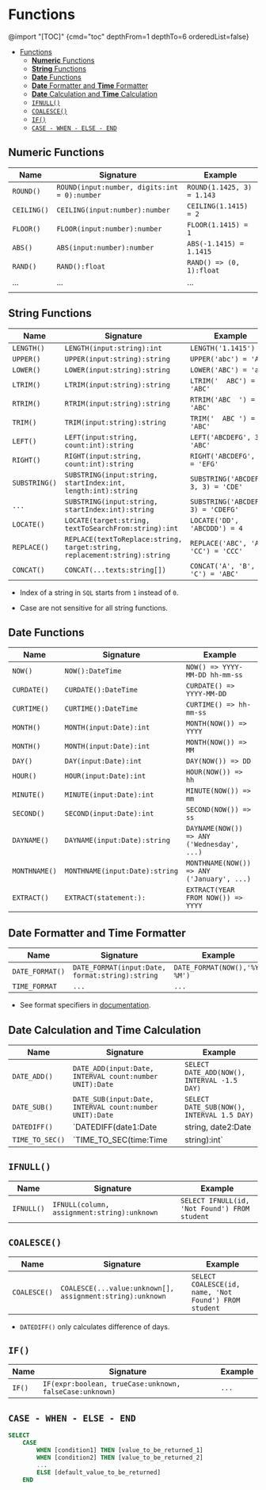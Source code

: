 # Functions

@import "[TOC]" {cmd="toc" depthFrom=1 depthTo=6 orderedList=false}

<!-- code_chunk_output -->

- [Functions](#-functions-)
  - [**Numeric** Functions](#-numeric-functions-)
  - [**String** Functions](#-string-functions-)
  - [**Date** Functions](#-date-functions-)
  - [**Date** Formatter and **Time** Formatter](#-date-formatter-and-time-formatter-)
  - [**Date** Calculation and **Time** Calculation](#-date-calculation-and-time-calculation-)
  - [`IFNULL()`](#-ifnull)
  - [`COALESCE()`](#-coalesce)
  - [`IF()`](#-if)
  - [`CASE - WHEN - ELSE - END`](#-case---when---else---end)

<!-- /code_chunk_output -->
## **Numeric** Functions

Name|Signature|Example
----|---------|-------
`ROUND()`|`ROUND(input:number, digits:int = 0):number`|`ROUND(1.1425, 3) = 1.143`
`CEILING()`|`CEILING(input:number):number`|`CEILING(1.1415) = 2`
`FLOOR()`|`FLOOR(input:number):number`|`FLOOR(1.1415) = 1`
`ABS()`|`ABS(input:number):number`|`ABS(-1.1415) = 1.1415`
`RAND()`|`RAND():float`|`RAND() => (0, 1):float`
...|...|...
||

## **String** Functions

Name|Signature|Example
----|---------|-------
`LENGTH()`|`LENGTH(input:string):int`|`LENGTH('1.1415') = 2`
`UPPER()`|`UPPER(input:string):string`|`UPPER('abc') = 'ABC'`
`LOWER()`|`LOWER(input:string):string`|`LOWER('ABC') = 'abc'`
`LTRIM()`|`LTRIM(input:string):string`|`LTRIM('  ABC') = 'ABC'`
`RTRIM()`|`RTRIM(input:string):string`|`RTRIM('ABC  ') = 'ABC'`
`TRIM()`|`TRIM(input:string):string`|`TRIM('  ABC ') = 'ABC'`
`LEFT()`|`LEFT(input:string, count:int):string`|`LEFT('ABCDEFG', 3) = 'ABC'`
`RIGHT()`|`RIGHT(input:string, count:int):string`|`RIGHT('ABCDEFG', 3) = 'EFG'`
`SUBSTRING()`|`SUBSTRING(input:string, startIndex:int, length:int):string`|`SUBSTRING('ABCDEFG', 3, 3) = 'CDE'`
`...`|`SUBSTRING(input:string, startIndex:int):string`|`SUBSTRING('ABCDEFG', 3) = 'CDEFG'`
`LOCATE()`|`LOCATE(target:string, textToSearchFrom:string):int`|`LOCATE('DD', 'ABCDDD') = 4`
`REPLACE()`|`REPLACE(textToReplace:string, target:string, replacement:string):string`|`REPLACE('ABC', 'AB', 'CC') = 'CCC'`
`CONCAT()`|`CONCAT(...texts:string[])`|`CONCAT('A', 'B', 'C') = 'ABC'`

- Index of a string in `SQL` starts from `1` instead of `0`.

- Case are not sensitive for all string functions.

## **Date** Functions

Name|Signature|Example
----|---------|-------
`NOW()`|`NOW():DateTime`|`NOW() => YYYY-MM-DD hh-mm-ss`
`CURDATE()`|`CURDATE():DateTime`|`CURDATE() => YYYY-MM-DD`
`CURTIME()`|`CURTIME():DateTime`|`CURTIME() => hh-mm-ss`
`MONTH()`|`MONTH(input:Date):int`|`MONTH(NOW()) => YYYY`
`MONTH()`|`MONTH(input:Date):int`|`MONTH(NOW()) => MM`
`DAY()`|`DAY(input:Date):int`|`DAY(NOW()) => DD`
`HOUR()`|`HOUR(input:Date):int`|`HOUR(NOW()) => hh`
`MINUTE()`|`MINUTE(input:Date):int`|`MINUTE(NOW()) => mm`
`SECOND()`|`SECOND(input:Date):int`|`SECOND(NOW()) => ss`
`DAYNAME()`|`DAYNAME(input:Date):string`|`DAYNAME(NOW()) => ANY ('Wednesday', ...)`
`MONTHNAME()`|`MONTHNAME(input:Date):string`|`MONTHNAME(NOW()) => ANY ('January', ...)`
`EXTRACT()`|`EXTRACT(statement:):`|`EXTRACT(YEAR FROM NOW()) => YYYY`

## **Date** Formatter and **Time** Formatter

Name|Signature|Example
----|---------|-------
`DATE_FORMAT()`|`DATE_FORMAT(input:Date, format:string):string`|`DATE_FORMAT(NOW(),'%Y, %M')`
`TIME_FORMAT`|`...`|`...`

- See format specifiers in [documentation](https://dev.mysql.com/doc/refman/8.0/en/date-and-time-functions.html).

## **Date** Calculation and **Time** Calculation

Name|Signature|Example
----|---------|-------
`DATE_ADD()`|`DATE_ADD(input:Date, INTERVAL count:number UNIT):Date`|`SELECT DATE_ADD(NOW(), INTERVAL -1.5 DAY)`
`DATE_SUB()`|`DATE_SUB(input:Date, INTERVAL count:number UNIT):Date`|`SELECT DATE_SUB(NOW(), INTERVAL 1.5 DAY)`
`DATEDIFF()`|`DATEDIFF(date1:Date|string, date2:Date|string):int`|`DATEDIFF('2010-01-01', '2013-03-21') = -1175`
`TIME_TO_SEC()`|`TIME_TO_SEC(time:Time|string):int`|`SELECT TIME_TO_SEC(TIME(NOW()))`

## `IFNULL()`

Name|Signature|Example
----|---------|-------
`IFNULL()`|`IFNULL(column, assignment:string):unknown`|`SELECT IFNULL(id, 'Not Found') FROM student`

## `COALESCE()`

Name|Signature|Example
----|---------|-------
`COALESCE()`|`COALESCE(...value:unknown[], assignment:string):unknown`|`SELECT COALESCE(id, name, 'Not Found') FROM student`

- `DATEDIFF()` only calculates difference of days.

## `IF()`

Name|Signature|Example
----|---------|-------
`IF()`|`IF(expr:boolean, trueCase:unknown, falseCase:unknown)`|`...`

## `CASE - WHEN - ELSE - END`

```sql
SELECT 
    CASE
        WHEN [condition1] THEN [value_to_be_returned_1]
        WHEN [condition2] THEN [value_to_be_returned_2]
        ...
        ELSE [default_value_to_be_returned]
    END
```

